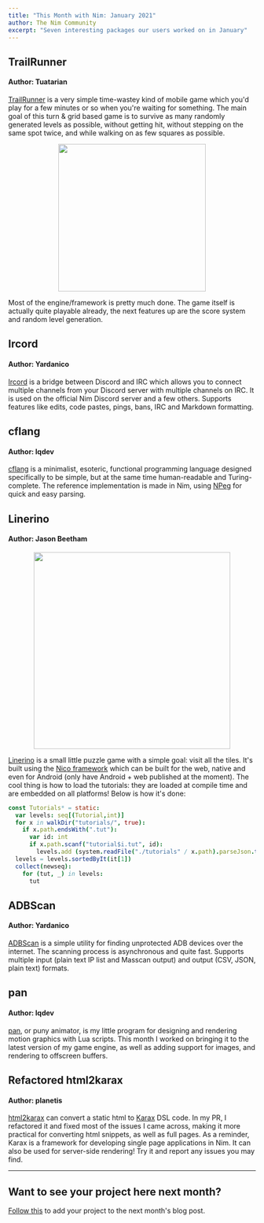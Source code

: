 ```yaml
---
title: "This Month with Nim: January 2021"
author: The Nim Community
excerpt: "Seven interesting packages our users worked on in January"
---
```



## TrailRunner

#### Author: Tuatarian

[TrailRunner](https://github.com/Tuatarian/TrailRunner) is a very simple time-wastey kind of mobile game which you'd play for a few minutes or so when you're waiting for something.
The main goal of this turn & grid based game is to survive as many randomly generated levels as possible, without getting hit, without stepping on the same spot twice, and while walking on as few squares as possible.
<p style="text-align: center;">
  <img width="auto" height="300" src="{{ site.baseurl }}/assets/thismonthwithnim/2021-02/trailrunner.png">
</p>
Most of the engine/framework is pretty much done.
The game itself is actually quite playable already, the next features up are the score system and random level generation.


## Ircord

#### Author: Yardanico

 [Ircord](https://github.com/Yardanico/ircord) is a bridge between Discord and IRC which allows you to connect multiple channels from your Discord server with multiple channels on IRC.
It is used on the official Nim Discord server and a few others.
Supports features like edits, code pastes, pings, bans, IRC and Markdown formatting.


## cflang

#### Author: lqdev

[cflang](https://github.com/liquidev/cflang) is a minimalist, esoteric, functional programming language designed specifically to be simple, but at the same time human-readable and Turing-complete.
The reference implementation is made in Nim, using [NPeg](https://github.com/zevv/npeg) for quick and easy parsing.


## Linerino

#### Author: Jason Beetham

<p style="text-align: center;">
  <img width="auto" height="400" src="{{ site.baseurl }}/assets/thismonthwithnim/2021-02/linerino.png">
</p>

[Linerino](https://jbeetham.itch.io/linerino) is a small little puzzle game with a simple goal: visit all the tiles.
It's built using the [Nico framework](https://github.com/ftsf/nico) which can be built for the web, native and even for Android (only have Android + web published at the moment).
The cool thing is how to load the tutorials: they are loaded at compile time and are embedded on all platforms!
Below is how it's done:

```nim
const Tutorials* = static:
  var levels: seq[(Tutorial,int)]
  for x in walkDir("tutorials/", true):
    if x.path.endsWith(".tut"):
      var id: int
      if x.path.scanf("tutorial$i.tut", id):
        levels.add (system.readFile("./tutorials" / x.path).parseJson.to(Tutorial), id)
  levels = levels.sortedByIt(it[1])
  collect(newseq):
    for (tut, _) in levels:
      tut
```


## ADBScan

#### Author: Yardanico

[ADBScan](https://github.com/Yardanico/adbscan) is a simple utility for finding unprotected ADB devices over the internet.
The scanning process is asynchronous and quite fast.
Supports multiple input (plain text IP list and Masscan output) and output (CSV, JSON, plain text) formats.


## pan

#### Author: lqdev

[pan](https://github.com/liquidev/pan), or puny animator, is my little program for designing and rendering motion graphics with Lua scripts.
This month I worked on bringing it to the latest version of my game engine, as well as adding support for images, and rendering to offscreen buffers.


## Refactored html2karax

#### Author: planetis

[html2karax](https://github.com/nim-lang-cn/html2karax/pull/1) can convert a static html to [Karax](https://github.com/pragmagic/karax/) DSL code.
In my PR, I refactored it and fixed most of the issues I came across, making it more practical for converting html snippets, as well as full pages.
As a reminder, Karax is a framework for developing single page applications in Nim.
It can also be used for server-side rendering!
Try it and report any issues you may find.

----

## Want to see your project here next month?

[Follow this](https://github.com/beef331/website) to add your project to the next month's blog post.
